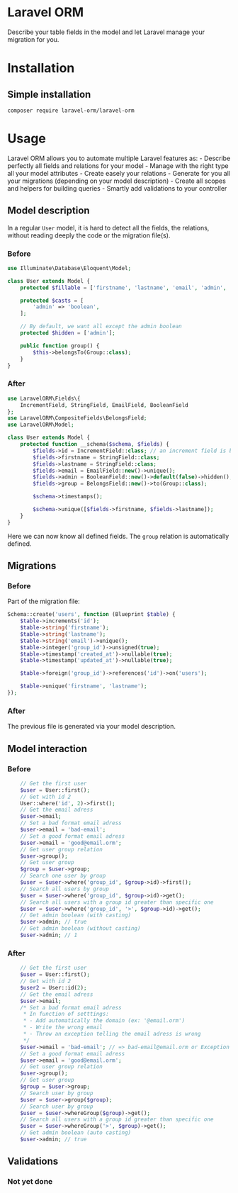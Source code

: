 
# Laravel ORM
Describe your table fields in the model and let Laravel manage your migration for you.


# Installation
## Simple installation
`composer require laravel-orm/laravel-orm`

# Usage
Laravel ORM allows you to automate multiple Laravel features as:
    - Describe perfectly all fields and relations for your model
    - Manage with the right type all your model attributes
    - Create easely your relations
    - Generate for you all your migrations (depending on your model description)
    - Create all scopes and helpers for building queries
    - Smartly add validations to your controller


## Model description
In a regular `User` model, it is hard to detect all the fields, the relations, without reading deeply the code or the migration file(s).

### Before
```php
use Illuminate\Database\Eloquent\Model;

class User extends Model {
    protected $fillable = ['firstname', 'lastname', 'email', 'admin', 'group_id'];

    protected $casts = [
        'admin' => 'boolean',
    ];

    // By default, we want all except the admin boolean
    protected $hidden = ['admin'];

    public function group() {
        $this->belongsTo(Group::class);
    }
}
```

### After
```php
use LaravelORM\Fields\{
    IncrementField, StringField, EmailField, BooleanField
};
use LaravelORM\CompositeFields\BelongsField;
use LaravelORM\Model;

class User extends Model {
    protected function __schema($schema, $fields) {
        $fields->id = IncrementField::class; // an increment field is by default unfillable
        $fields->firstname = StringField::class;
        $fields->lastname = StringField::class;
        $fields->email = EmailField::new()->unique();
        $fields->admin = BooleanField::new()->default(false)->hidden(); // Auto cast and hidden by default
        $fields->group = BelongsField::new()->to(Group::class);

        $schema->timestamps();

        $schema->unique([$fields->firstname, $fields->lastname]);
    }
}
```

Here we can now know all defined fields. The `group` relation is automatically defined.


## Migrations
### Before

Part of the migration file:
```php
Schema::create('users', function (Blueprint $table) {
    $table->increments('id');
    $table->string('firstname');
    $table->string('lastname');
    $table->string('email')->unique();
    $table->integer('group_id')->unsigned(true);
    $table->timestamp('created_at')->nullable(true);
    $table->timestamp('updated_at')->nullable(true);

    $table->foreign('group_id')->references('id')->on('users');

    $table->unique('firstname', 'lastname');
});
```

### After
The previous file is generated via your model description.


## Model interaction
### Before
```php
	// Get the first user
	$user = User::first();
	// Get with id 2
	User::where('id', 2)->first();
	// Get the email adress
	$user->email;
	// Set a bad format email adress
	$user->email = 'bad-email';
	// Set a good format email adress
	$user->email = 'good@email.orm';
	// Get user group relation
	$user->group();
	// Get user group
	$group = $user->group;
	// Search one user by group
	$user = $user->where('group_id', $group->id)->first();
	// Search all users by group
	$user = $user->where('group_id', $group->id)->get();
	// Search all users with a group id greater than specific one
	$user = $user->where('group_id', '>', $group->id)->get();
	// Get admin boolean (with casting)
	$user->admin; // true
	// Get admin boolean (without casting)
	$user->admin; // 1
```

### After
```php
	// Get the first user
	$user = User::first();
	// Get with id 2
	$user2 = User::id(2);
	// Get the email adress
	$user->email;
	/* Set a bad format email adress
	 * In function of setttings:
	 * - Add automatically the domain (ex: '@email.orm')
	 * - Write the wrong email
	 * - Throw an exception telling the email adress is wrong
	 */
	$user->email = 'bad-email'; // => bad-email@email.orm or Exception
	// Set a good format email adress
	$user->email = 'good@email.orm';
	// Get user group relation
	$user->group();
	// Get user group
	$group = $user->group;
	// Search user by group
	$user = $user->group($group);
	// Search user by group
	$user = $user->whereGroup($group)->get();
	// Search all users with a group id greater than specific one
	$user = $user->whereGroup('>', $group)->get();
	// Get admin boolean (auto casting)
	$user->admin; // true
```


## Validations
### Not yet done
